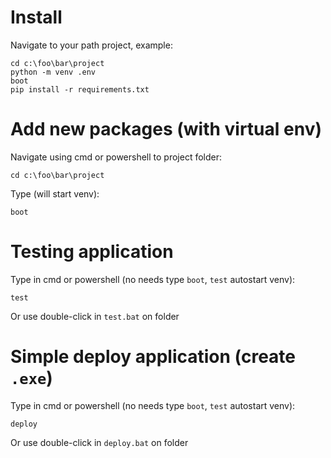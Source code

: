 # Install

Navigate to your path project, example:

    cd c:\foo\bar\project
    python -m venv .env
    boot
    pip install -r requirements.txt

# Add new packages (with virtual env)

Navigate using cmd or powershell to project folder:

    cd c:\foo\bar\project

Type (will start venv):

    boot

# Testing application

Type in cmd or powershell (no needs type `boot`, `test` autostart venv):

    test

Or use double-click in `test.bat` on folder

# Simple deploy application (create `.exe`)

Type in cmd or powershell (no needs type `boot`, `test` autostart venv):

    deploy

Or use double-click in `deploy.bat` on folder
